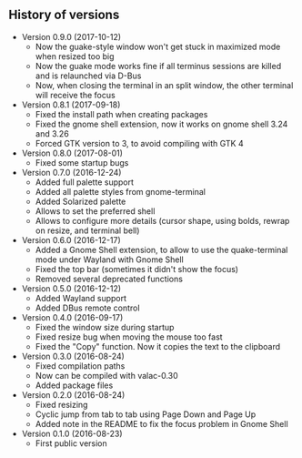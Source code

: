 ## History of versions ##
* Version 0.9.0 (2017-10-12)
   * Now the guake-style window won't get stuck in maximized mode when resized too big
   * Now the guake mode works fine if all terminus sessions are killed and is relaunched via D-Bus
   * Now, when closing the terminal in an split window, the other terminal will receive the focus 
* Version 0.8.1 (2017-09-18)
   * Fixed the install path when creating packages
   * Fixed the gnome shell extension, now it works on gnome shell 3.24 and 3.26
   * Forced GTK version to 3, to avoid compiling with GTK 4
* Version 0.8.0 (2017-08-01)
   * Fixed some startup bugs
* Version 0.7.0 (2016-12-24)
   * Added full palette support
   * Added all palette styles from gnome-terminal
   * Added Solarized palette
   * Allows to set the preferred shell
   * Allows to configure more details (cursor shape, using bolds, rewrap on resize, and terminal bell)
* Version 0.6.0 (2016-12-17)
   * Added a Gnome Shell extension, to allow to use the quake-terminal mode under Wayland with Gnome Shell
   * Fixed the top bar (sometimes it didn't show the focus)
   * Removed several deprecated functions
* Version 0.5.0 (2016-12-12)
	* Added Wayland support
	* Added DBus remote control
* Version 0.4.0 (2016-09-17)
	* Fixed the window size during startup
	* Fixed resize bug when moving the mouse too fast
	* Fixed the "Copy" function. Now it copies the text to the clipboard
* Version 0.3.0 (2016-08-24)
	* Fixed compilation paths
	* Now can be compiled with valac-0.30
	* Added package files
* Version 0.2.0 (2016-08-24)
	* Fixed resizing
	* Cyclic jump from tab to tab using Page Down and Page Up
	* Added note in the README to fix the focus problem in Gnome Shell
* Version 0.1.0 (2016-08-23)
	* First public version
